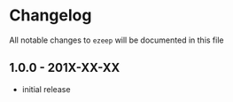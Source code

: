 # Changelog

All notable changes to `ezeep` will be documented in this file

## 1.0.0 - 201X-XX-XX

- initial release
